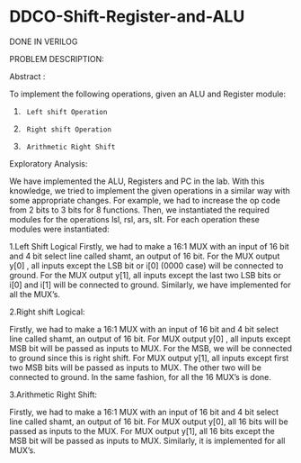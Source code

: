 # DDCO-Shift-Register-and-ALU

DONE IN VERILOG

PROBLEM DESCRIPTION:
 
Abstract :
 
To implement the following operations, given an ALU and Register module:
1.  	Left shift Operation
2.  	Right shift Operation
3.  	Arithmetic Right Shift

 

Exploratory Analysis:
 
We have implemented the ALU, Registers and PC in the lab. With this knowledge, we tried to implement the given operations in a similar way with some appropriate changes.
For example, we had to increase the op code from 2 bits to 3 bits for 8 functions.
Then, we instantiated the required modules for the operations lsl, rsl, ars, slt.
For each operation these modules were instantiated:
 
1.Left Shift Logical
Firstly, we had to make a 16:1 MUX with an input of 16 bit and 4 bit select line called shamt, an output of 16 bit.
For the MUX output y[0] , all inputs except the LSB bit or i[0] (0000 case) will be connected to ground.
For the MUX output y[1], all inputs except the last two LSB bits or i[0] and i[1] will be connected to ground.
Similarly, we have implemented for all the MUX’s.
 
2.Right shift Logical:
 
Firstly, we had to make a 16:1 MUX with an input of 16 bit and 4 bit select line called shamt, an output of 16 bit.
For MUX output y[0] , all inputs except MSB bit will be passed as inputs to MUX. For the MSB, we will be connected to ground since this is right shift.
For MUX output y[1], all inputs except first two MSB bits will be passed as inputs to MUX. The other two will be connected to ground.
 In the same fashion, for all the 16 MUX’s is done.
 
3.Arithmetic Right Shift:
 
Firstly, we had to make a 16:1 MUX with an input of 16 bit and 4 bit select line called shamt, an output of 16 bit.
For MUX output y[0], all 16 bits will be passed as inputs to the MUX.
For MUX output y[1], all 16 bits except the MSB bit will be passed as inputs to MUX.
Similarly, it is implemented for all MUX’s.
 

